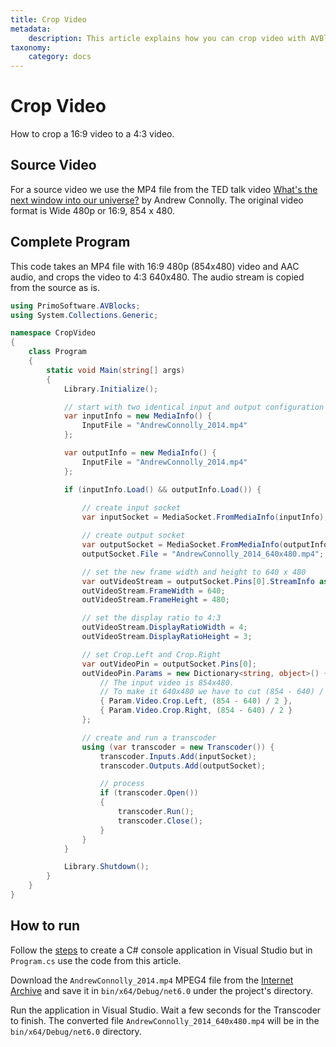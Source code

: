 ```yaml
---
title: Crop Video
metadata:
    description: This article explains how you can crop video with AVBlocks.
taxonomy:
    category: docs
---
```


# Crop Video

How to crop a 16:9 video to a 4:3 video.

## Source Video

For a source video we use the MP4 file from the TED talk video [What's the next window into our universe?](https://archive.org/details/AndrewConnolly_2014) by Andrew Connolly. The original video format is Wide 480p or 16:9, 854 x 480.

## Complete Program

This code takes an MP4 file with 16:9 480p (854x480) video and AAC audio, and crops the video to 4:3 640x480. The audio stream is copied from the source as is.    

``` csharp
using PrimoSoftware.AVBlocks;
using System.Collections.Generic;

namespace CropVideo
{
    class Program
    {
        static void Main(string[] args)
        {
            Library.Initialize();

            // start with two identical input and output configuration
            var inputInfo = new MediaInfo() {
                InputFile = "AndrewConnolly_2014.mp4"
            };

            var outputInfo = new MediaInfo() {
                InputFile = "AndrewConnolly_2014.mp4"
            };

            if (inputInfo.Load() && outputInfo.Load()) {
                
                // create input socket
                var inputSocket = MediaSocket.FromMediaInfo(inputInfo);

                // create output socket
                var outputSocket = MediaSocket.FromMediaInfo(outputInfo);
                outputSocket.File = "AndrewConnolly_2014_640x480.mp4";

                // set the new frame width and height to 640 x 480
                var outVideoStream = outputSocket.Pins[0].StreamInfo as VideoStreamInfo;
                outVideoStream.FrameWidth = 640;
                outVideoStream.FrameHeight = 480;

                // set the display ratio to 4:3
                outVideoStream.DisplayRatioWidth = 4;
                outVideoStream.DisplayRatioHeight = 3;

                // set Crop.Left and Crop.Right 
                var outVideoPin = outputSocket.Pins[0];
                outVideoPin.Params = new Dictionary<string, object>() {
                    // The input video is 854x480. 
                    // To make it 640x480 we have to cut (854 - 640) / 2 pixels from each side.
                    { Param.Video.Crop.Left, (854 - 640) / 2 },
                    { Param.Video.Crop.Right, (854 - 640) / 2 } 
                };

                // create and run a transcoder
                using (var transcoder = new Transcoder()) {
                    transcoder.Inputs.Add(inputSocket);
                    transcoder.Outputs.Add(outputSocket);

                    // process
                    if (transcoder.Open())
                    {
                        transcoder.Run();
                        transcoder.Close();
                    }
                }
            }

            Library.Shutdown();
        }
    }
}
```

## How to run

Follow the [steps](../getting-started-windows/create-a-c-sharp-console-app-in-visual-studio) to create a C# console application in Visual Studio but in `Program.cs` use the code from this article. 

Download the `AndrewConnolly_2014.mp4` MPEG4 file from the [Internet Archive](https://archive.org/details/AndrewConnolly_2014) and save it in `bin/x64/Debug/net6.0` under the project's directory.

Run the application in Visual Studio. Wait a few seconds for the Transcoder to finish. The converted file `AndrewConnolly_2014_640x480.mp4` will be in the `bin/x64/Debug/net6.0` directory.
	
